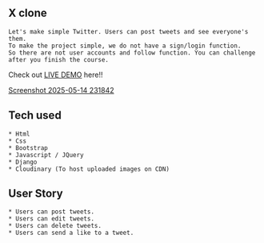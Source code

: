 ## X clone

```
Let's make simple Twitter. Users can post tweets and see everyone's them.
To make the project simple, we do not have a sign/login function.
So there are not user accounts and follow function. You can challenge after you finish the course.
```
Check out [LIVE DEMO](https://xclonemain.onrender.com/) here!!


[Screenshot 2025-05-14 231842](https://github.com/user-attachments/assets/0e4e2e5d-418e-4745-9a0e-a0180231e8e9)







## Tech used
```
* Html
* Css
* Bootstrap
* Javascript / JQuery
* Django
* Cloudinary (To host uploaded images on CDN)
```
## User Story
```
* Users can post tweets.
* Users can edit tweets.
* Users can delete tweets.
* Users can send a like to a tweet.
```
